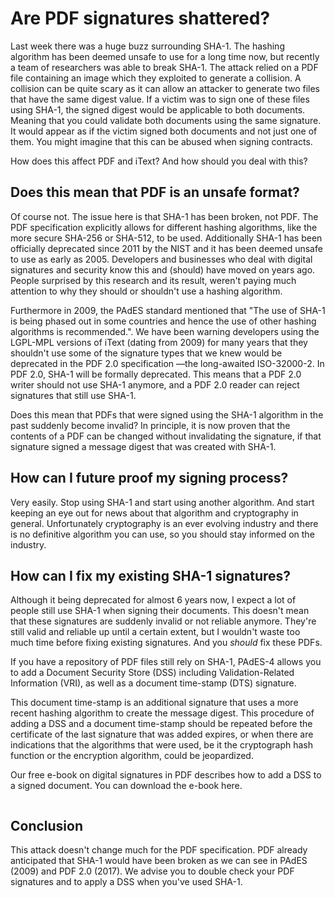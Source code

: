 # Are PDF signatures shattered?

Last week there was a huge buzz surrounding SHA-1. The hashing algorithm has been deemed unsafe to use for a long time now, but recently a team of researchers was able to break SHA-1. The attack relied on a PDF file containing an image which they exploited to generate a collision. A collision can be quite scary as it can allow an attacker to generate two files that have the same digest value. If a victim was to sign one of these files using SHA-1, the signed digest would be applicable to both documents. Meaning that you could validate both documents using the same signature. It would appear as if the victim signed both documents and not just one of them. You might imagine that this can be abused when signing contracts.

How does this affect PDF and iText? And how should you deal with this?


## Does this mean that PDF is an unsafe format?

Of course not. The issue here is that SHA-1 has been broken, not PDF. The PDF specification explicitly allows for different hashing algorithms, like the more secure SHA-256 or SHA-512, to be used. Additionally SHA-1 has been officially deprecated since 2011 by the NIST and it has been deemed unsafe to use as early as 2005. Developers and businesses who deal with digital signatures and security know this and (should) have moved on years ago. People surprised by this research and its result, weren't paying much attention to why they should or shouldn't use a hashing algorithm.

Furthermore in 2009, the PAdES standard mentioned that "The use of SHA-1 is being phased out in some countries and hence the use of other hashing algorithms is recommended.". We have been warning developers using the LGPL-MPL versions of iText (dating from 2009) for many years that they shouldn't use some of the signature types that we knew would be deprecated in the PDF 2.0 specification —the long-awaited ISO-32000-2. In PDF 2.0, SHA-1 will be formally deprecated. This means that a PDF 2.0 writer should not use SHA-1 anymore, and a PDF 2.0 reader can reject signatures that still use SHA-1.

Does this mean that PDFs that were signed using the SHA-1 algorithm in the past suddenly become invalid? In principle, it is now proven that the contents of a PDF can be changed without invalidating the signature, if that signature signed a message digest that was created with SHA-1.


## How can I future proof my signing process?

Very easily. Stop using SHA-1 and start using another algorithm. And start keeping an eye out for news about that algorithm and cryptography in general. Unfortunately cryptography is an ever evolving industry and there is no definitive algorithm you can use, so you should stay informed on the industry.


## How can I fix my existing SHA-1 signatures?

Although it being deprecated for almost 6 years now, I expect a lot of people still use SHA-1 when signing their documents. This doesn't mean that these signatures are suddenly invalid or not reliable anymore. They're still valid and reliable up until a certain extent, but I wouldn't waste too much time before fixing existing signatures. And you *should* fix these PDFs.

If you have a repository of PDF files still rely on SHA-1, PAdES-4 allows you to add a Document Security Store (DSS) including Validation-Related Information (VRI), as well as a document time-stamp (DTS) signature.  

This document time-stamp is an additional signature that uses a more recent hashing algorithm to create the message digest. This procedure of adding a DSS and a document time-stamp should be repeated before the certificate of the last signature that was added expires, or when there are indications that the algorithms that were used, be it the cryptograph hash function or the encryption algorithm, could be jeopardized.

Our free e-book on digital signatures in PDF describes how to add a DSS to a signed document. You can download the e-book here.

```

```


## Conclusion

This attack doesn't change much for the PDF specification. PDF already anticipated that SHA-1 would have been broken as we can see in PAdES (2009) and PDF 2.0 (2017). We advise you to double check your PDF signatures and to apply a DSS when you've used SHA-1.